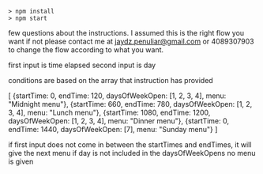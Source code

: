 ```
> npm install
> npm start
```
few questions about the instructions.
I assumed this is the right flow you want if not please contact me at jaydz.penuliar@gmail.com or 4089307903 to change the flow according to what you want.

first input is time elapsed
second input is day

conditions are based on the array that instruction has provided

[
  {startTime: 0, endTime: 120, daysOfWeekOpen: [1, 2, 3, 4], menu: "Midnight menu"}, 
  {startTime: 660, endTime: 780, daysOfWeekOpen: [1, 2, 3, 4], menu: "Lunch menu"}, 
  {startTime: 1080, endTime: 1200, daysOfWeekOpen: [1, 2, 3, 4], menu: "Dinner menu"},
  {startTime: 0, endTime: 1440, daysOfWeekOpen: [7], menu: "Sunday menu"}
]

if first input does not come in between the startTimes and endTimes, it will give the next menu
if day is not included in the daysOfWeekOpens no menu is given
